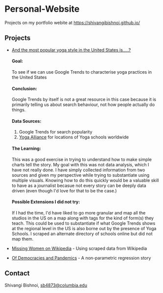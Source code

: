 # Personal-Website

Projects on my portfolio webite at https://shivangibishnoi.github.io/

## Projects

* [And the most popular yoga style in the United States is…..?](yoga-in-US/)
  #### Goal:
  To see if we can use Google Trends to characterise yoga practices in the United States

  #### Conclusion:
  Google Trends by itself is not a great resource in this case because it is primarily telling us about search behaviour, not how people actually do things.

  #### Data Sources:
  1. Google Trends for search popularity
  2. [Yoga Alliance](https://www.yogaalliance.org/Directory) for locations of Yoga schools worldwide
 
  #### The Learning:
  This was a good exercise in trying to understand how to make simple charts tell the story. My goal with this was not data analysis, which I have not really done. I have simply collected information from two sources and given my perspective while trying to substantiate using multiple visuals. Knowing how to do this quickly would be a valuable skill to have as a journalist becasue not every story can be deeply data driven (even though I'd love for that to be the case.)

  #### Possible Extensions I did not try:
  If I had the time, I'd have liked to go more granular and map all the studios in the US on a map along with tags for the kind of form(s) they teach. This could be used to substantiate if what Google Trends shows at the regional level in the US is also borne out by the presence of Yoga Schools. I scraped an alternate directory of schools online but did not map them.

  

  
* [Missing Women on Wikipedia](wikipedia-women-dw/) - Using scraped data from Wikipedia
* [Of Democracies and Pandemics](covid/) - A non-parametric regression story

## Contact

Shivangi Bishnoi, [sb4873@columbia.edu](mailto:sb4873@columbia.edu)


